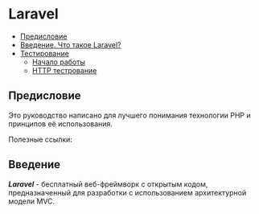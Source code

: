 # Laravel

- [Предисловие]()
- [Введение. Что такое Laravel?]()
- [Тестирование]()
    - [Начало работы]()
    - [HTTP тестрование]()

## Предисловие

Это руководство написано для лучшего понимания технологии PHP и принципов её использования.

Полезные ссылки:

## Введение

***Laravel*** - бесплатный веб-фреймворк с открытым кодом, предназначенный для разработки с использованием архитектурной модели MVC.


